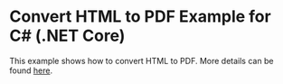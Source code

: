 ﻿# Convert HTML to PDF Example for C# (.NET Core)

This example shows how to convert HTML to PDF. More details can be found
[here](https://www.DynamicPDF.com/Examples/html-to-pdf-.net).
